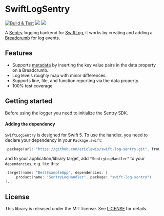 # SwiftLogSentry

[![Build & Test](https://github.com/ericlewis/swift-log-sentry/actions/workflows/ci.yml/badge.svg)](https://github.com/ericlewis/swift-log-sentry/actions/workflows/ci.yml)
[![](https://img.shields.io/endpoint?url=https%3A%2F%2Fswiftpackageindex.com%2Fapi%2Fpackages%2Fericlewis%2Fswift-log-sentry%2Fbadge%3Ftype%3Dswift-versions)](https://swiftpackageindex.com/ericlewis/swift-log-sentry)
[![](https://img.shields.io/endpoint?url=https%3A%2F%2Fswiftpackageindex.com%2Fapi%2Fpackages%2Fericlewis%2Fswift-log-sentry%2Fbadge%3Ftype%3Dplatforms)](https://swiftpackageindex.com/ericlewis/swift-log-sentry)

A [Sentry](https://sentry.com) logging backend for [SwiftLog](https://github.com/apple/swift-log), 
it works by creating and adding a [Breadcrumb](https://docs.sentry.io/platforms/apple/guides/ios/enriching-events/breadcrumbs/) for log events.

## Features

- Supports [metadata](https://github.com/apple/swift-log#logging-metadata) by inserting the key value pairs in the data property on a Breadcrumb. 
- Log levels roughly map with minor differences.
- Supports line, file, and function reporting via the data property.
- 100% test coverage.

## Getting started

Before using the logger you need to initialize the Sentry SDK.

#### Adding the dependency

`SwiftLogSentry` is designed for Swift 5. To use the handler, you need to declare your dependency in your `Package.swift`:

```swift
.package(url: "https://github.com/ericlewis/swift-log-sentry.git", from: "0.1.0"),
```

and to your application/library target, add `"SentryLogHandler"` to your `dependencies`, e.g. like this:

```swift
.target(name: "BestExampleApp", dependencies: [
    .product(name: "SentryLogHandler", package: "swift-log-sentry")
],
```

## License

This library is released under the MIT license. See [LICENSE](LICENSE.md) for details.
